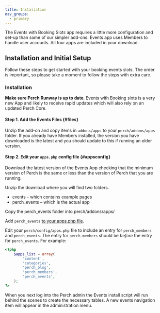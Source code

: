 ```yaml
---
title: Installation
nav_groups:
  - primary
---
```

The Events with Booking Slots app requires a little more configuration and set-up than some of our simpler add-ons.  Events app uses Members to handle user accounts. All four apps are included in your download.

## Installation and Initial Setup

Follow these steps to get started with your booking events slots. The order is important, so please take a moment to follow the steps with extra care.

### Installation

**Make sure  Perch Runway is up to date**. Events with Booking slots is a very new App and likely to receive rapid updates which will also rely on an updated Perch Core.

#### Step 1. Add the Events Files {#files}

Unzip the add-on and copy items in `addons/apps` to your `perch/addons/apps` folder. If you already have Members installed, the version you have downloaded is the latest and you should update to this if running an older version.

#### Step 2. Edit your `apps.php` config file {#appsconfig}

Download the latest version of the Events App checking that the minimum version of Perch is the same or less than the version of Perch that you are running.

Unzip the download where you will find two folders.

-   events – which contains example pages
-   perch_events – which is the actual app

Copy the perch_events folder into perch/addons/apps/

Add `perch_events` [to your apps.php file](/perch/getting-started/installing/apps).

Edit your `perch/config/apps.php` file to include an entry for `perch_members` and `perch_events`. The entry for `perch_members` should be *before* the entry for `perch_events`. For example:

```php
<?php
    $apps_list = array(
        'content',
        'categories',
        'perch_blog',
        'perch_members',
        'perch_events',
    );
?>
```

When you next log into the Perch admin the Events install script will run behind the scenes to create the necessary tables. A new events navigation item will appear in the administration menu.
